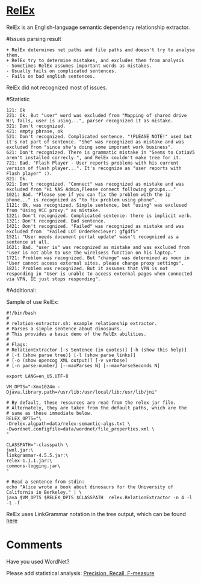 [RelEx](http://wiki.opencog.org/w/RelEx) 
=======

RelEx is an English-language semantic dependency relationship extractor. 

#Issues parsing result

    + RelEx determines net paths and file paths and doesn't try to analyse them.
    + RelEx try to determine mistakes, and excludes them from analysis
    - Sometimes RelEx assumes important words as mistakes.
    - Usually fails on complicated sentences.
    - Fails on bad english sentences.

RelEx did not recognized most of issues. 

#Statistic

    121: Ok
    221: Ok. But "user" word was excluded from "Mapping of shared drive W:\ fails, user is using...", parser recognized it as mistake.
    321: Don't recognized.
    421: empty phrase, ok
    521: Don't recognized. Complicated sentence. "!PLEASE NOTE!" used but it's not part of sentence. "She" was recognized as mistake and was excluded from "since she's doing some imporant work business".
    621: Don't recognized. There is grammatic mistake in "Seems to CatiaV5 aren't installed correcly.", and RelEx couldn't make tree for it.
    721: Bad. "Flash Player - User reports problems with his current version of flash player...". It's recognize as "user reports with Flash player" :).
    821: Ok.
    921: Don't recognized. "Connect" was recognized as mistake and was excluded from "Hi NAS Admin,Please connect following groups..."
    1021: Bad. "Please see if you can fix the problem with the ip phone..." is recognized as "to fix problem using phone".
    1121: Ok, was recognized. Simple sentence, but "using" was exclused from "Using VCC proxy." as mistake.
    1221: Don't recognized. Complicated sentence: there is implicit verb.
    1321: Don't recognized. Bad sentence.
    1421: Don't recognized. "Failed" was recognized as mistake and was excluded from  "Failed LOT OrderReciever: gfgdf5"
    1521: "User needs document portal update" wasn't recognized as a sentence at all.
    1621: Bad. "user is" was recognized as mistake and was excluded from "user is not able to use the wirelsess function on his laptop."
    1721: Problem was recognized. But "change" was determined as noun in "User cannot access external sites, please change proxy settings".
    1821: Problem was recognized. But it assumes that VPN is not responding in "User is unable to access external pages when connected via VPN, IE just stops responding".


#Additional:

Sample of use RelEx:

    #!/bin/bash
    #
    # relation-extractor.sh: example relationship extractor.
    # Parses a simple sentence about dinosaurs.
    # This provides a basic demo of the RelEx abilities.
    #
    # Flags:
    # RelationExtractor [-s Sentence (in quotes)] [-h (show this help)]
    # [-t (show parse tree)] [-l (show parse links)]
    # [-o (show opencog XML output)] [-v verbose]
    # [-n parse-number] [--maxParses N] [--maxParseSeconds N]
    
    export LANG=en_US.UTF-8
    
    VM_OPTS="-Xmx1024m -Djava.library.path=/usr/lib:/usr/local/lib:/usr/lib/jni"
    
    # By default, these resources are read from the relex jar file.
    # Alternately, they are taken from the default paths, which are the
    # same as those immediate below.
    RELEX_OPTS="\
    -Drelex.algpath=data/relex-semantic-algs.txt \
    -Dwordnet.configfile=data/wordnet/file_properties.xml \
    "
    
    CLASSPATH="-classpath \
    jwnl.jar:\
    linkgrammar-4.5.5.jar:\
    relex-1.1.1.jar:\
    commons-logging.jar\
    "
    
    # Read a sentence from stdin:
    echo "Alice wrote a book about dinosaurs for the University of California in Berkeley." | \
    java $VM_OPTS $RELEX_OPTS $CLASSPATH  relex.RelationExtractor -n 4 -l -t -f
    
RelEx uses LinkGrammar notation in the tree output, which can be found [here](http://www.abisource.com/projects/link-grammar/dict/index.html)

# Comments

Have you used WordNet?

Please add statistical analysis: [Precision, Recall, F-measure](http://en.wikipedia.org/wiki/Recall_(information_retrieval))